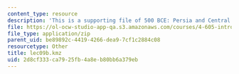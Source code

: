 ```yaml
---
content_type: resource
description: 'This is a supporting file of 500 BCE: Persia and Central Asia.'
file: https://ol-ocw-studio-app-qa.s3.amazonaws.com/courses/4-605-introduction-to-the-history-and-theory-of-architecture-spring-2012/2d8cf333ca7925fb4a8eb80bb6a379eb_lec09b.kmz
file_type: application/zip
parent_uid: be89892c-4419-4266-dea9-7cf1c2884c08
resourcetype: Other
title: lec09b.kmz
uid: 2d8cf333-ca79-25fb-4a8e-b80bb6a379eb
---
```

